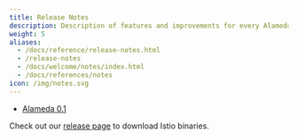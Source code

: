 ```yaml
---
title: Release Notes
description: Description of features and improvements for every Alameda release.
weight: 5
aliases:
  - /docs/reference/release-notes.html
  - /release-notes
  - /docs/welcome/notes/index.html
  - /docs/references/notes
icon: /img/notes.svg
---
```


- [Alameda 0.1](./0.1)

Check out our [release page](https://github.com/containers-ai/alameda/releases) to download Istio binaries.
